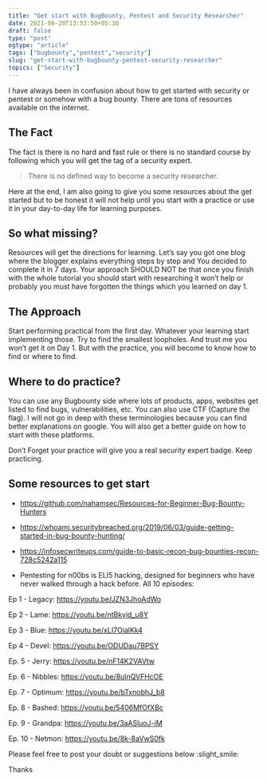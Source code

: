 ```yaml
---
title: "Get start with BugBounty, Pentest and Security Researcher"
date: 2021-06-20T13:53:50+05:30
draft: false
type: "post"
ogtype: "article"
tags: ["bugbounty","pentest","security"]
slug: "get-start-with-bugbounty-pentest-security-researcher"
topics: ["Security"]
---
```


I have always been in confusion about how to get started with security or pentest or somehow with a bug bounty. There are tons of resources available on the internet.

## The Fact

The fact is there is no hard and fast rule or there is no standard course by following which you will get the tag of a security expert.

> There is no defined way to become a security researcher.

Here at the end, I am also going to give you some resources about the get started but to be honest it will not help until you start with a practice or use it in your day-to-day life for learning purposes.

## So what missing?

Resources will get the directions for learning. Let’s say you got one blog where the blogger explains everything steps by step and You decided to complete it in 7 days. Your approach SHOULD NOT be that once you finish with the whole tutorial you should start with researching it won’t help or probably you must have forgotten the things which you learned on day 1.

## The Approach

Start performing practical from the first day. Whatever your learning start implementing those. Try to find the smallest loopholes. And trust me you won’t get it on Day 1. But with the practice, you will become to know how to find or where to find.

## Where to do practice?

You can use any Bugbounty side where lots of products, apps, websites get listed to find bugs, vulnerabilities, etc. You can also use CTF (Capture the flag). I will not go in deep with these terminologies because you can find better explanations on google. You will also get a better guide on how to start with these platforms.

Don’t Forget your practice will give you a real security expert badge. Keep practicing.

## Some resources to get start

* https://github.com/nahamsec/Resources-for-Beginner-Bug-Bounty-Hunters
* https://whoami.securitybreached.org/2019/06/03/guide-getting-started-in-bug-bounty-hunting/
* https://infosecwriteups.com/guide-to-basic-recon-bug-bounties-recon-728c5242a115

* Pentesting for n00bs is ELI5 hacking, designed for beginners who have never walked through a hack before. All 10 episodes:

Ep 1 - Legacy: https://youtu.be/JZN3JhoAdWo

Ep 2 - Lame: https://youtu.be/ntBkyid_u8Y

Ep 3 - Blue: https://youtu.be/xLI7OialKk4

Ep 4 - Devel: https://youtu.be/ODUDau7BPSY

Ep. 5 - Jerry: https://youtu.be/nF14K2VAVtw

Ep. 6 - Nibbles: https://youtu.be/8ulnQVFHcOE

Ep. 7 - Optimum: https://youtu.be/bTxnobhJ_b8

Ep. 8 - Bashed: https://youtu.be/5406MfOfXBc

Ep. 9 - Grandpa: https://youtu.be/3aASluoJ-iM

Ep. 10 - Netmon: https://youtu.be/8k-8aVwS0fk

Please feel free to post your doubt or suggestions below :slight_smile:

Thanks


